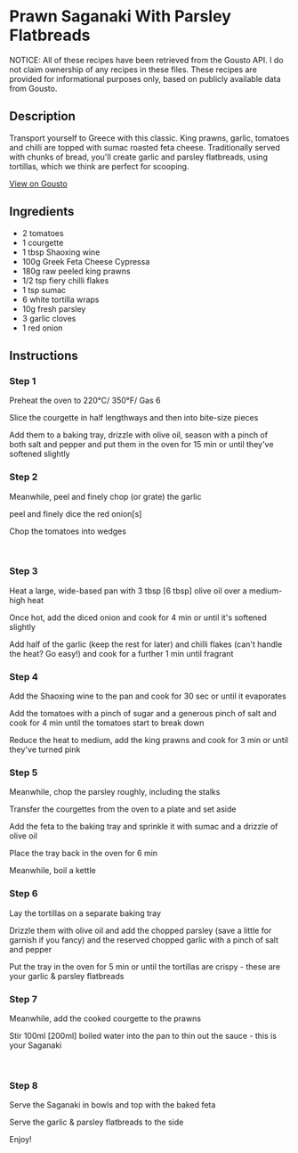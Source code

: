 # Prawn Saganaki With Parsley Flatbreads

NOTICE: All of these recipes have been retrieved from the Gousto API. I do not claim ownership of any recipes in these files. These recipes are provided for informational purposes only, based on publicly available data from Gousto.

## Description

Transport yourself to Greece with this classic. King prawns, garlic, tomatoes and chilli are topped with sumac roasted feta cheese. Traditionally served with chunks of bread, you'll create garlic and parsley flatbreads, using tortillas, which we think are perfect for scooping.

[View on Gousto](https://www.gousto.co.uk/recipes/cookbook/prawn-saganaki-with-parsley-flatbreads)

## Ingredients

- 2 tomatoes
- 1 courgette
- 1 tbsp Shaoxing wine 
- 100g Greek Feta Cheese Cypressa
- 180g raw peeled king prawns
- 1/2 tsp fiery chilli flakes
- 1 tsp sumac
- 6 white tortilla wraps
- 10g fresh parsley 
- 3 garlic cloves 
- 1 red onion

## Instructions


### Step 1

Preheat the oven to 220&deg;C/ 350&deg;F/ Gas 6


Slice&nbsp;the courgette in half&nbsp;lengthways and then into bite-size pieces&nbsp;


Add them to a baking tray, drizzle with olive oil, season&nbsp;with a pinch of both&nbsp;salt and pepper and put them in the oven for 15 min or until they've softened slightly


### Step 2

Meanwhile, peel and finely chop (or grate) the garlic&nbsp;


peel and finely dice the red&nbsp;onion<span class="text-danger">[s]&nbsp;</span>


Chop the tomatoes into wedges


&nbsp;


### Step 3

Heat a large, wide-based pan with 3 tbsp <span class="text-danger">[6 tbsp]</span> olive oil&nbsp;over a medium-high heat&nbsp;


Once hot, add the diced&nbsp;onion and cook for 4 min or until it's softened slightly&nbsp;


Add half of the&nbsp;garlic&nbsp;(keep the rest for later) and chilli flakes&nbsp;(can't handle the heat? Go easy!) and cook for a further 1 min until fragrant


### Step 4

Add the Shaoxing&nbsp;wine to the pan and cook for 30 sec or until it evaporates


Add the tomatoes&nbsp;with a pinch of sugar and a generous pinch of salt and cook for 4 min until the tomatoes start to break down


Reduce the heat to medium, add the king&nbsp;prawns&nbsp;and cook for 3 min or until they've turned pink


### Step 5

Meanwhile, chop the parsley roughly, including the stalks&nbsp;


Transfer the courgettes&nbsp;from the oven to a plate and set aside&nbsp;


Add the feta to the baking tray&nbsp;and sprinkle it with sumac and a drizzle of olive oil


Place the tray back in the oven&nbsp;for&nbsp;6 min


Meanwhile, boil a kettle


### Step 6

Lay the tortillas on a separate baking tray&nbsp;


Drizzle them with olive oil and add the chopped&nbsp;parsley&nbsp;(save a little for garnish if you fancy) and the reserved chopped garlic with&nbsp;a pinch of salt and pepper


Put the tray in the&nbsp;oven for 5 min or until&nbsp;the tortillas are crispy - these are your garlic &amp; parsley flatbreads


### Step 7

Meanwhile, add the cooked&nbsp;courgette to the prawns


Stir 100ml <span class="text-danger">[200ml]</span> boiled water into the pan to thin out the sauce - this is your Saganaki


&nbsp;

### Step 8

Serve the Saganaki in bowls and top with the baked feta&nbsp;


Serve the garlic &amp; parsley&nbsp;flatbreads to the side&nbsp;


Enjoy!

